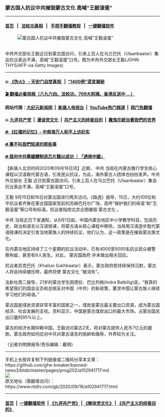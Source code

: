 ### 蒙古国人抗议中共摧毁蒙古文化  高喊“王毅滚蛋”
------------------------

#### [首页](https://github.com/gfw-breaker/banned-news3/blob/master/README.md) &nbsp;&nbsp;|&nbsp;&nbsp; [法轮功真相](https://github.com/begood0513/basic/blob/master/README.md)  &nbsp;&nbsp;|&nbsp;&nbsp; [手把手翻墙教程](https://github.com/gfw-breaker/guides/wiki)  &nbsp;&nbsp;|&nbsp;&nbsp; [一键翻墙软件](https://github.com/gfw-breaker/nogfw/blob/master/README.md)  



<div><div class="featured_image">
 <figure>
  <img alt="蒙古国人抗议中共摧毁蒙古文化  高喊“王毅滚蛋”" src="https://i.ntdtv.com/assets/uploads/2020/09/11-8-800x450.jpg"/>
 </figure><br/>
 <span class="caption">
  中共外交部长王毅近日到蒙古国访问，引来上百人在乌兰巴托（Ulaanbaatar）集会抗议表达不满，高喊“王毅滚蛋”口号。图为中共外交部长王毅(JOHN THYS/AFP via Getty Images)
 </span>
</div>
</div><hr/>

#### 💥 [《伪火》 - 天安门自焚真相 ](http://158.247.195.190:10000/videos/blog/weihuo.html)&nbsp; |&nbsp; [“1400例”谎言揭秘  ](http://158.247.195.190:10000/videos/blog/jiexi1400.html)

#### [ 🎬  翻墙必看视频（八九六四、法轮功、709大抓捕、香港反送中 ...）](https://github.com/gfw-breaker/links/blob/master/banned.md)

#### 网站代理：[大纪元新闻网](http://158.247.195.190:10080/gb/) &nbsp;|&nbsp; [新唐人电视台](http://158.247.195.190:8808/gb/)  &nbsp;|&nbsp; [YouTube热门频道](http://158.247.195.190/youtube.html) &nbsp;|&nbsp; [网门免翻墙](http://158.247.195.190:11000/show.aspx?name=ogHome)

#### 💥 [九评共产党](http://158.247.195.190:10000/videos/res/jiuping/)&nbsp; |&nbsp; [漫谈党文化](http://158.247.195.190:10000/videos/res/mtdwh/)&nbsp; |&nbsp; [共产主义的终极目的](http://158.247.195.190:10000/videos/res/zjmd/)&nbsp; |&nbsp; [魔鬼在統治著我們的世界](http://158.247.195.190:10000/videos/res/TheSpecter/)  

#### [ 🔥  《红墙的记忆》- 中南海万人和平上访纪实](http://158.247.195.190:10000/videos/news/../legend/index.html)

#### [ 🔥  黨不叫我們知道的那些事](http://158.247.195.190:10000/videos/news/truth02.html)

#### [ 🔥  爲何中共舉國體制造芯片難以成功 ｜「透視中國」](http://158.247.195.190:10000/videos/news/don03.html)

<div><div class="post_content" itemprop="articleBody">
 <p>
  【新唐人北京时间2020年09月16日讯】近期，
  <ok href="https://www.ntdtv.com/gb/中共.htm">
   中共
  </ok>
  当局在内蒙古推行学生核心课程以汉语取代蒙古语，引发民众抗议，为此，海外蒙古人团体也纷纷发声。中共外交部长
  <ok href="https://www.ntdtv.com/gb/王毅.htm">
   王毅
  </ok>
  近日到蒙古国访问，引来上百人在乌兰巴托（Ulaanbaatar）集会抗议表达不满，高喊“王毅滚蛋”口号。
 </p>
 <p>
  <ok href="https://www.ntdtv.com/gb/王毅.htm">
   王毅
  </ok>
  9月15日和16日对蒙古国进行两天访问，《路透》报导，15日，大约100位和平抗议者齐聚在蒙古国国家宫前的苏赫巴托尔广场，高呼“保护我们的母语”和“王毅滚蛋”等口号和标语。抗议者指控北京企图摧毁
  <ok href="https://www.ntdtv.com/gb/蒙古文化.htm">
   蒙古文化
  </ok>
  。
 </p>
 <p>
  <ok href="https://www.ntdtv.com/gb/中共.htm">
   中共
  </ok>
  当局近日下发通知，从9月1日起，中国内蒙古地区中小学教学科目，包括历史、政治和语言以汉语授课，将蒙古语从核心课程中移除。当局用汉语逐步取代蒙语授课的决定引发当地蒙族人的持续抗议，他们认为，这一政策是在摧毁蒙古族文化。
 </p>
 <p>
  在内蒙古地区持续了三个星期的抗议活动中，已有4000至5000名抗议民众被警察拘留，甚至有9人丧生。对此，
  <ok href="https://www.ntdtv.com/gb/蒙古国政府.htm">
   蒙古国政府
  </ok>
  并未做出相关回应。
 </p>
 <p>
  抗议者苏克巴托（Khaliun Sukhbaatar）表示，蒙古政府若持续保持沉默，蒙古人将会持续被压榨，最终将使
  <ok href="https://www.ntdtv.com/gb/蒙古文化.htm">
   蒙古文化
  </ok>
  “被消失”。
 </p>
 <p>
  法新社周二报导，21岁的蒙古学生因德拉．巴比列格(Indra Batbilig)说，“我真的希望我们的国会议员和总统反对中国（中共）的新政策，要求中国让蒙古族人继续学习他们的母语。”
 </p>
 <p>
  蒙古国是煤炭资源非常丰富的国家之一，煤炭是蒙古最主要出口资源，成为蒙古国经济、社会发展的支柱。资料显示，中国是蒙古煤炭出口的最大市场，占蒙古国总出口量的95%以上。
 </p>
 <p>
  蒙古的经济长期仰赖中国，王毅访问蒙古2天，将对蒙古提供人民币7亿元的援款。蒙古政府如何应对中共对蒙古语言的挑衅和侮辱，外界较为关注。
 </p>
 <p>
  （记者刘明焕报导/责任编辑：戴明）
 </p>
 <div class="single_ad">
 </div>
</div>
</div>
<hr/>
手机上长按并复制下列链接或二维码分享本文章：<br/>
https://github.com/gfw-breaker/banned-news3/blob/master/pages/prog202/a102941717.md <br/>
<a href='https://github.com/gfw-breaker/banned-news3/blob/master/pages/prog202/a102941717.md'><img src='https://github.com/gfw-breaker/banned-news3/blob/master/pages/prog202/a102941717.md.png'/></a> <br/>
原文地址（需翻墙访问）：https://www.ntdtv.com/gb/2020/09/16/a102941717.html


------------------------
#### [首页](https://github.com/gfw-breaker/banned-news3/blob/master/README.md) &nbsp;|&nbsp; [一键翻墙软件](https://github.com/gfw-breaker/nogfw/blob/master/README.md) &nbsp;| [《九评共产党》](https://github.com/gfw-breaker/9ping.md/blob/master/README.md#九评之一评共产党是什么) | [《解体党文化》](https://github.com/gfw-breaker/jtdwh.md/blob/master/README.md) | [《共产主义的终极目的》](https://github.com/gfw-breaker/gczydzjmd.md/blob/master/README.md)


<img src='http://gfw-breaker.win/banned-news3/pages/prog202/a102941717.md' width='0px' height='0px'/>
